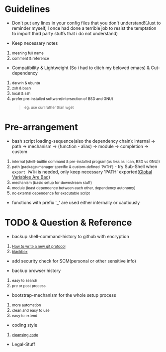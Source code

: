 # Guidelines
+ Don't put any lines in your config files that you don't understand!(Just to reminder myself, I once had done a terrible job to resist the temptation to import third party stuffs that i do not understand)

+ Keep necessary notes
 1. <small>meaning full name</small>
 2. <small>comment & reference</small>

+ Compatibility & Lightweight (So i had to ditch my beloved emacs) & Cut-dependency
 1. <small>darwin & ubuntu</small>
 2. <small>zsh & bash</small>
 3. <small>local & ssh</small>
 4. <small>prefer pre-installed software(intersection of BSD and GNU)</small>
 	> <small>eg: use curl rather than wget</small>

# Pre-arrangement
+ bash script loading-sequence(also the dependency chain): internal -> path -> mechanism -> (function - alias) -> module -> completion -> custom
 1. <small>internal (shell-builtin command & pre-installed program(as less as i can, BSD vs GNU))</small>
 2. <small>path (package-manager specific & custom-defined 'PATH')</small>
    	- try Sub-Shell when ```export PATH``` is needed, only keep necessary 'PATH' exported([Global Variables Are Bad](http://c2.com/cgi/wiki?GlobalVariablesAreBad))
 3. <small>mechanism (basic setup for downstream stuff)</small>
 4. <small>module (least dependence between each other, dependency autonomy)</small>
 5. <small>no external dependence for executable script</small>

+ functions with prefix '_' are used either internally or cautiously


# TODO & Question & Reference
+ backup shell-command-history to github with encryption
 1. <small>[How to write a new git protocol](https://rovaughn.github.io/2015-2-9.html)</small>
 2. <small>[blackbox](https://github.com/StackExchange/blackbox)</small>

+ add security check for SCM(personal or other sensitive info)

+ backup browser history
 1. <small>easy to search</small>
 2. <small>pre or post process</small>

+ bootstrap-mechanism for the whole setup process
 1. <small>more automation</small>
 2. <small>clean and easy to use</small>
 3. <small>easy to extend</small>

+ coding style
 1. <small>[cleansing code](http://bencane.com/2014/06/06/8-tips-for-creating-better-bash-scripts/)</small>

+ Legal-Stuff
